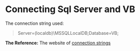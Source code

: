 # Connecting Sql Server and VB

The connection string used:
> Server=(localdb)\MSSQLLocalDB;Database=VB;

**The Reference:** The website of [connection strings](https://www.connectionstrings.com/sqlconnection/connection-to-a-sql-server-instance/)